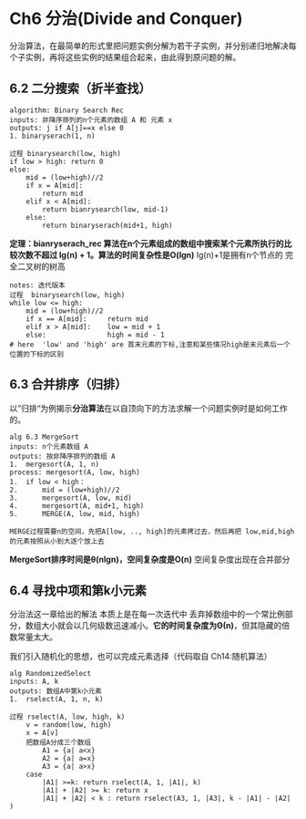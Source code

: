 # Ch6 分治(Divide and Conquer)

分治算法，在最简单的形式里把问题实例分解为若干子实例，并分别递归地解决每个子实例，再将这些实例的结果组合起来，由此得到原问题的解。

## 6.2 二分搜索（折半查找）

```
algorithm: Binary Search Rec
inputs: 非降序排列的n个元素的数组 A 和 元素 x
outputs: j if A[j]==x else 0
1. binaryserach(1, n)

过程 binarysearch(low, high)
if low > high: return 0
else:
	mid = (low+high)//2
	if x = A[mid]:
		return mid
	elif x < A[mid]:
		return bianrysearch(low, mid-1)
	else:
		return binaryserach(mid+1, high)
```

**定理：bianryserach_rec 算法在n个元素组成的数组中搜索某个元素所执行的比较次数不超过 lg(n) + 1。算法的时间复杂性是O(lgn)**  lg(n)+1是拥有n个节点的  完全二叉树的树高

```
notes: 迭代版本
过程  binarysearch(low, high)
while low <= high:
	mid = (low+high)//2
	if x == A[mid]:		return mid
	elif x > A[mid]:	low = mid + 1
	else:				high = mid - 1
# here  'low' and 'high' are 首末元素的下标,注意和某些情况high是末元素后一个位置的下标的区别
```

## 6.3 合并排序（归排）

以”归排“为例揭示**分治算法**在以自顶向下的方法求解一个问题实例时是如何工作的。

```
alg 6.3 MergeSort
inputs: n个元素数组 A
outputs: 按非降序排列的数组 A
1.	mergesort(A, 1, n)
process: mergesort(A, low, high)
1. 	if low < high：
2.		mid = (low+high)//2
3.		mergesort(A, low, mid)
4.		mergesort(A, mid+1, high)
5.		MERGE(A, low, mid, high)

MERGE过程需要n的空间，先把A[low, .., high]的元素拷过去，然后再把 low,mid,high的元素按照从小到大逐个放上去
```

**MergeSort排序时间是θ(nlgn)，空间复杂度是O(n)**    空间复杂度出现在合并部分

## 6.4 寻找中项和第k小元素

分治法这一章给出的解法 本质上是在每一次迭代中 丢弃掉数组中的一个常比例部分，数组大小就会以几何级数迅速减小。**它的时间复杂度为Θ(n)**，但其隐藏的倍数常量太大。

我们引入随机化的思想，也可以完成元素选择（代码取自 Ch14:随机算法）

```
alg RandomizedSelect
inputs: A, k
outputs: 数组A中第k小元素
1.	rselect(A, 1, n, k)

过程 rselect(A, low, high, k)
    v = random(low, high)
    x = A[v]
    把数组A分成三个数组 
        A1 = {a| a<x}
        A2 = {a| a=x}
        A3 = {a| a>x}
    case
        |A1| >=k: return rselect(A, 1, |A1|, k)
        |A1| + |A2| >= k: return x
        |A1| + |A2| < k : return rselect(A3, 1, |A3|, k - |A1| - |A2| )
```



